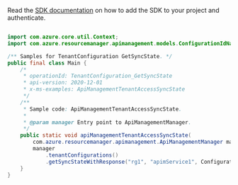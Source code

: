 Read the [SDK documentation](https://github.com/Azure/azure-sdk-for-java/blob/azure-resourcemanager-apimanagement_1.0.0-beta.2/sdk/apimanagement/azure-resourcemanager-apimanagement/README.md) on how to add the SDK to your project and authenticate.

```java

import com.azure.core.util.Context;
import com.azure.resourcemanager.apimanagement.models.ConfigurationIdName;

/** Samples for TenantConfiguration GetSyncState. */
public final class Main {
    /*
     * operationId: TenantConfiguration_GetSyncState
     * api-version: 2020-12-01
     * x-ms-examples: ApiManagementTenantAccessSyncState
     */
    /**
     * Sample code: ApiManagementTenantAccessSyncState.
     *
     * @param manager Entry point to ApiManagementManager.
     */
    public static void apiManagementTenantAccessSyncState(
        com.azure.resourcemanager.apimanagement.ApiManagementManager manager) {
        manager
            .tenantConfigurations()
            .getSyncStateWithResponse("rg1", "apimService1", ConfigurationIdName.CONFIGURATION, Context.NONE);
    }
}
```
